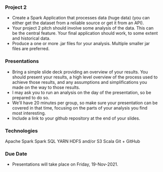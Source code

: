 ### Project 2
- Create a Spark Application that processes data (huge data) (you can either get the dataset from a reliable source or get it from an API).
- Your project 2 pitch should involve some analysis of the data. This can be the central feature. Your final application should work, to some extent and historical data.
- Produce a one or more .jar files for your analysis. Multiple smaller jar files are preferred.

### Presentations
- Bring a simple slide deck providing an overview of your results. You should present your results, a high level overview of the process used to achieve those results, and any assumptions and simplifications you made on the way to those results.
- I may ask you to run an analysis on the day of the presentation, so be prepared to do so.
- We'll have 20 minutes per group, so make sure your presentation can be covered in that time, focusing on the parts of your analysis you find most interesting.
- Include a link to your github repository at the end of your slides.

### Technologies
Apache Spark
Spark SQL
YARN
HDFS and/or S3
Scala
Git + GitHub

### Due Date
- Presentations will take place on Friday, 19-Nov-2021.
